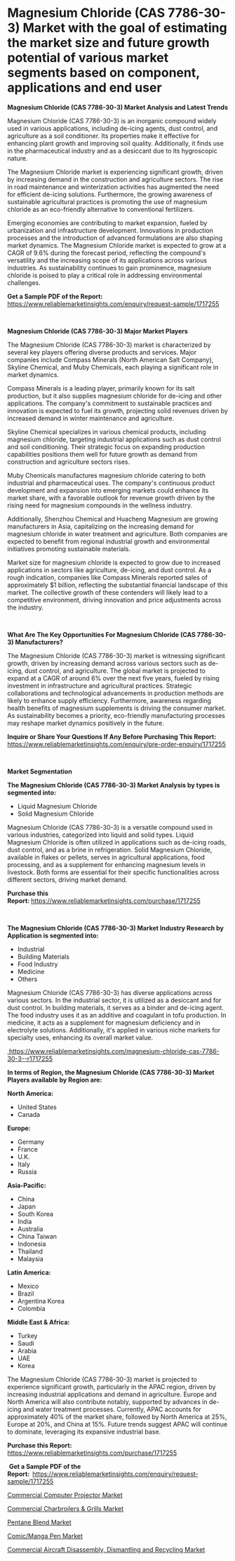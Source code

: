 <p><h1>Magnesium Chloride (CAS 7786-30-3) Market with the goal of estimating the market size and future growth potential of various market segments based on component, applications and end user</h1></p><p><strong>Magnesium Chloride (CAS 7786-30-3) Market Analysis and Latest Trends</strong></p>
<p><p>Magnesium Chloride (CAS 7786-30-3) is an inorganic compound widely used in various applications, including de-icing agents, dust control, and agriculture as a soil conditioner. Its properties make it effective for enhancing plant growth and improving soil quality. Additionally, it finds use in the pharmaceutical industry and as a desiccant due to its hygroscopic nature.</p><p>The Magnesium Chloride market is experiencing significant growth, driven by increasing demand in the construction and agriculture sectors. The rise in road maintenance and winterization activities has augmented the need for efficient de-icing solutions. Furthermore, the growing awareness of sustainable agricultural practices is promoting the use of magnesium chloride as an eco-friendly alternative to conventional fertilizers.</p><p>Emerging economies are contributing to market expansion, fueled by urbanization and infrastructure development. Innovations in production processes and the introduction of advanced formulations are also shaping market dynamics. The Magnesium Chloride market is expected to grow at a CAGR of 9.6% during the forecast period, reflecting the compound's versatility and the increasing scope of its applications across various industries. As sustainability continues to gain prominence, magnesium chloride is poised to play a critical role in addressing environmental challenges.</p></p>
<p><strong>Get a Sample PDF of the Report:&nbsp;</strong> <a href="https://www.reliablemarketinsights.com/enquiry/request-sample/1717255?utm_campaign=1355&utm_medium=2&utm_source=Github&utm_content=ia&utm_term=14102024&utm_id=magnesium-chloride-cas-7786-30-3">https://www.reliablemarketinsights.com/enquiry/request-sample/1717255</a></p>
<p>&nbsp;</p>
<p><strong>Magnesium Chloride (CAS 7786-30-3) Major Market Players</strong></p>
<p><p>The Magnesium Chloride (CAS 7786-30-3) market is characterized by several key players offering diverse products and services. Major companies include Compass Minerals (North American Salt Company), Skyline Chemical, and Muby Chemicals, each playing a significant role in market dynamics.</p><p>Compass Minerals is a leading player, primarily known for its salt production, but it also supplies magnesium chloride for de-icing and other applications. The company's commitment to sustainable practices and innovation is expected to fuel its growth, projecting solid revenues driven by increased demand in winter maintenance and agriculture.</p><p>Skyline Chemical specializes in various chemical products, including magnesium chloride, targeting industrial applications such as dust control and soil conditioning. Their strategic focus on expanding production capabilities positions them well for future growth as demand from construction and agriculture sectors rises.</p><p>Muby Chemicals manufactures magnesium chloride catering to both industrial and pharmaceutical uses. The company's continuous product development and expansion into emerging markets could enhance its market share, with a favorable outlook for revenue growth driven by the rising need for magnesium compounds in the wellness industry.</p><p>Additionally, Shenzhou Chemical and Huacheng Magnesium are growing manufacturers in Asia, capitalizing on the increasing demand for magnesium chloride in water treatment and agriculture. Both companies are expected to benefit from regional industrial growth and environmental initiatives promoting sustainable materials.</p><p>Market size for magnesium chloride is expected to grow due to increased applications in sectors like agriculture, de-icing, and dust control. As a rough indication, companies like Compass Minerals reported sales of approximately $1 billion, reflecting the substantial financial landscape of this market. The collective growth of these contenders will likely lead to a competitive environment, driving innovation and price adjustments across the industry.</p></p>
<p>&nbsp;</p>
<p><strong>What Are The Key Opportunities For Magnesium Chloride (CAS 7786-30-3) Manufacturers?</strong></p>
<p><p>The Magnesium Chloride (CAS 7786-30-3) market is witnessing significant growth, driven by increasing demand across various sectors such as de-icing, dust control, and agriculture. The global market is projected to expand at a CAGR of around 6% over the next five years, fueled by rising investment in infrastructure and agricultural practices. Strategic collaborations and technological advancements in production methods are likely to enhance supply efficiency. Furthermore, awareness regarding health benefits of magnesium supplements is driving the consumer market. As sustainability becomes a priority, eco-friendly manufacturing processes may reshape market dynamics positively in the future.</p></p>
<p><strong>Inquire or Share Your Questions If Any Before Purchasing This Report:</strong> <a href="https://www.reliablemarketinsights.com/enquiry/pre-order-enquiry/1717255?utm_campaign=1355&utm_medium=2&utm_source=Github&utm_content=ia&utm_term=14102024&utm_id=magnesium-chloride-cas-7786-30-3">https://www.reliablemarketinsights.com/enquiry/pre-order-enquiry/1717255</a></p>
<p>&nbsp;</p>
<p><strong>Market Segmentation</strong></p>
<p><strong>The Magnesium Chloride (CAS 7786-30-3) Market Analysis by types is segmented into:</strong></p>
<p><ul><li>Liquid Magnesium Chloride</li><li>Solid Magnesium Chloride</li></ul></p>
<p><p>Magnesium Chloride (CAS 7786-30-3) is a versatile compound used in various industries, categorized into liquid and solid types. Liquid Magnesium Chloride is often utilized in applications such as de-icing roads, dust control, and as a brine in refrigeration. Solid Magnesium Chloride, available in flakes or pellets, serves in agricultural applications, food processing, and as a supplement for enhancing magnesium levels in livestock. Both forms are essential for their specific functionalities across different sectors, driving market demand.</p></p>
<p><strong>Purchase this Report:&nbsp;</strong><a href="https://www.reliablemarketinsights.com/purchase/1717255?utm_campaign=1355&utm_medium=2&utm_source=Github&utm_content=ia&utm_term=14102024&utm_id=magnesium-chloride-cas-7786-30-3">https://www.reliablemarketinsights.com/purchase/1717255</a></p>
<p>&nbsp;</p>
<p><strong>The Magnesium Chloride (CAS 7786-30-3) Market Industry Research by Application is segmented into:</strong></p>
<p><ul><li>Industrial</li><li>Building Materials</li><li>Food Industry</li><li>Medicine</li><li>Others</li></ul></p>
<p><p>Magnesium Chloride (CAS 7786-30-3) has diverse applications across various sectors. In the industrial sector, it is utilized as a desiccant and for dust control. In building materials, it serves as a binder and de-icing agent. The food industry uses it as an additive and coagulant in tofu production. In medicine, it acts as a supplement for magnesium deficiency and in electrolyte solutions. Additionally, it's applied in various niche markets for specialty uses, enhancing its overall market value.</p></p>
<p><a href="https://www.reliablemarketinsights.com/magnesium-chloride-cas-7786-30-3--r1717255?utm_campaign=1355&utm_medium=2&utm_source=Github&utm_content=ia&utm_term=14102024&utm_id=magnesium-chloride-cas-7786-30-3">&nbsp;https://www.reliablemarketinsights.com/magnesium-chloride-cas-7786-30-3--r1717255</a></p>
<p><strong>In terms of Region, the Magnesium Chloride (CAS 7786-30-3) Market Players available by Region are:</strong></p>
<p>
    <p> <strong> North America: </strong>
        <ul>
            <li>United States</li>
            <li>Canada</li>
        </ul>
        </p> 
    <p> <strong> Europe: </strong>
        <ul>
            <li>Germany</li>
            <li>France</li>
            <li>U.K.</li>
            <li>Italy</li>
            <li>Russia</li>
        </ul>
        </p> 
    <p> <strong> Asia-Pacific: </strong>
        <ul>
            <li>China</li>
            <li>Japan</li>
            <li>South Korea</li>
            <li>India</li>
            <li>Australia</li>
            <li>China Taiwan</li>
            <li>Indonesia</li>
            <li>Thailand</li>
            <li>Malaysia</li>
        </ul>
        </p> 
    <p> <strong> Latin America: </strong>
        <ul>
            <li>Mexico</li>
            <li>Brazil</li>
            <li>Argentina Korea</li>
            <li>Colombia</li>
        </ul>
        </p> 
    <p> <strong> Middle East & Africa: </strong>
        <ul>
            <li>Turkey</li>
            <li>Saudi</li>
            <li>Arabia</li>
            <li>UAE</li>
            <li>Korea</li>
        </ul>
    </p>
    </p>
<p><p>The Magnesium Chloride (CAS 7786-30-3) market is projected to experience significant growth, particularly in the APAC region, driven by increasing industrial applications and demand in agriculture. Europe and North America will also contribute notably, supported by advances in de-icing and water treatment processes. Currently, APAC accounts for approximately 40% of the market share, followed by North America at 25%, Europe at 20%, and China at 15%. Future trends suggest APAC will continue to dominate, leveraging its expansive industrial base.</p></p>
<p><strong>Purchase this Report: </strong><a href="https://www.reliablemarketinsights.com/purchase/1717255?utm_campaign=1355&utm_medium=2&utm_source=Github&utm_content=ia&utm_term=14102024&utm_id=magnesium-chloride-cas-7786-30-3">https://www.reliablemarketinsights.com/purchase/1717255</a></p>
<p>&nbsp;<strong>Get a Sample PDF of the Report:&nbsp;&nbsp;</strong><a href="https://www.reliablemarketinsights.com/enquiry/request-sample/1717255?utm_campaign=1355&utm_medium=2&utm_source=Github&utm_content=ia&utm_term=14102024&utm_id=magnesium-chloride-cas-7786-30-3">https://www.reliablemarketinsights.com/enquiry/request-sample/1717255</a></p>
<p><strong></strong></p>
<p><p><a href="https://www.linkedin.com/pulse/commercial-computer-projector-market-strategic-insights-product-crj9f?utm_campaign=1355&utm_medium=2&utm_source=Github&utm_content=ia&utm_term=14102024&utm_id=magnesium-chloride-cas-7786-30-3">Commercial Computer Projector Market</a></p><p><a href="https://www.linkedin.com/pulse/strategic-market-insights-navigating-global-commercial-charbroilers-1efkf?utm_campaign=1355&utm_medium=2&utm_source=Github&utm_content=ia&utm_term=14102024&utm_id=magnesium-chloride-cas-7786-30-3">Commercial Charbroilers & Grills Market</a></p><p><a href="https://github.com/vimar16th/Market-Research-Report-List-6/blob/main/pentane-blend-market.md?utm_campaign=1355&utm_medium=2&utm_source=Github&utm_content=ia&utm_term=14102024&utm_id=magnesium-chloride-cas-7786-30-3">Pentane Blend Market</a></p><p><a href="https://www.linkedin.com/pulse/comicmanga-pen-market-size-type-dip-penfineliner-penbrush-penmarkerothers-yshcf?utm_campaign=1355&utm_medium=2&utm_source=Github&utm_content=ia&utm_term=14102024&utm_id=magnesium-chloride-cas-7786-30-3">Comic/Manga Pen Market</a></p><p><a href="https://www.linkedin.com/pulse/global-commercial-aircraft-disassembly-dismantling-recycling-zpczf?utm_campaign=1355&utm_medium=2&utm_source=Github&utm_content=ia&utm_term=14102024&utm_id=magnesium-chloride-cas-7786-30-3">Commercial Aircraft Disassembly, Dismantling and Recycling Market</a></p></p>